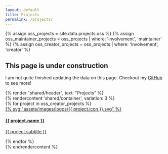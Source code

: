 ```yaml
---
layout: default
title: Projects
permalink: /projects/
---
```

{% assign oss_projects = site.data.projects.oss %}
{% assign oss_maintainer_projects = oss_projects | where: 'involvement', 'maintainer' %}
{% assign oss_creator_projects = oss_projects | where: 'involvement', 'creator' %}

<div class="bg-pink-600">
  <div class="max-w-screen-xl px-4 py-12 mx-auto sm:py-16 sm:px-6 lg:px-8 lg:py-20">
    <div class="max-w-4xl mx-auto text-center">
      <h2 class="text-3xl font-extrabold leading-9 text-white sm:text-4xl sm:leading-10">
        This page is under construction
      </h2>
      <p class="mt-3 text-xl leading-7 text-pink-100 sm:mt-4">
        I am not quite finished updating the data on this page. Checkout my
        <a class="underline" target="_blank" href="https://github.com/andrewmcodes">GitHub</a>
        to see more!
      </p>
    </div>
  </div>
</div>
<section class="py-10">
  {% render "shared/header", text: "Projects" %}
  <article>
    {% rendercontent 'shared/container', variation: 3 %}
      <div class="grid grid-cols-1 gap-5 mt-3 sm:gap-6 sm:grid-cols-2 lg:grid-cols-3">
        {% for project in oss_creator_projects %}
          <a href="{{ project.url }}" target="_blank" class="flex items-center col-span-1 transition-transform duration-300 ease-in-out transform bg-white border border-gray-200 rounded-lg shadow sm:shadow-md md:shadow-lg hover:-translate-y-2 hover:shadow-xl">
              <div class="flex items-center justify-center flex-shrink-0 w-16 text-sm font-medium leading-5 text-center text-gray-800 ">
                {% svg "assets/images/logos/{{ project.icon }}.svg" %}
              </div>
              <div class="flex-1 px-4 py-2">
                <h4 class="text-sm font-medium leading-5 text-gray-900">{{ project.name }}</h4>
                <p class="text-sm leading-5 text-gray-500 text-wrap">{{ project.subtitle }}</p>
              </div>
          </a>
        {% endfor %}
      </div>
    {% endrendercontent %}
  </article>
</section>
